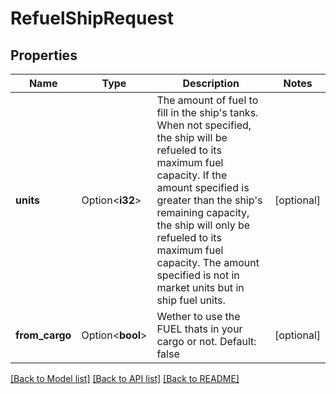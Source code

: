 # RefuelShipRequest

## Properties

Name | Type | Description | Notes
------------ | ------------- | ------------- | -------------
**units** | Option<**i32**> | The amount of fuel to fill in the ship's tanks. When not specified, the ship will be refueled to its maximum fuel capacity. If the amount specified is greater than the ship's remaining capacity, the ship will only be refueled to its maximum fuel capacity. The amount specified is not in market units but in ship fuel units. | [optional]
**from_cargo** | Option<**bool**> | Wether to use the FUEL thats in your cargo or not. Default: false | [optional]

[[Back to Model list]](../README.md#documentation-for-models) [[Back to API list]](../README.md#documentation-for-api-endpoints) [[Back to README]](../README.md)


